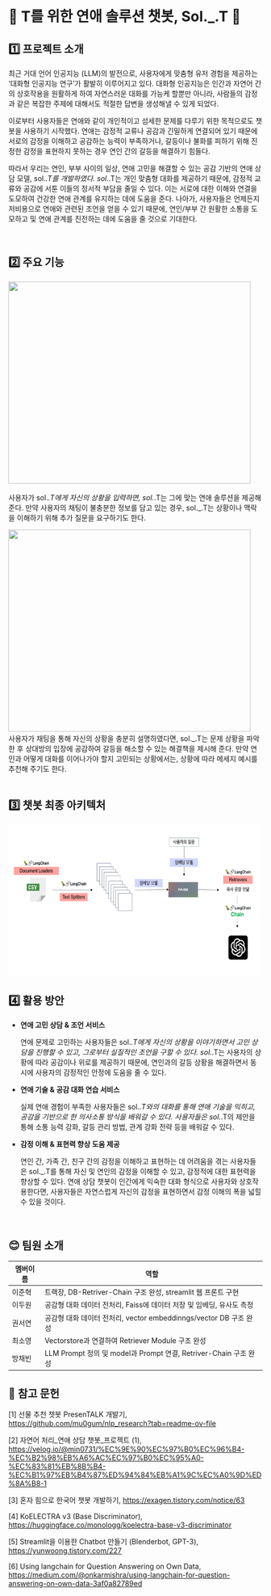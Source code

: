 # 💞 T를 위한 연애 솔루션 챗봇, Sol._.T 💞


## 1️⃣ 프로젝트 소개
최근 거대 언어 인공지능 (LLM)의 발전으로, 사용자에게 맞춤형 유저 경험을 제공하는 ‘대화형 인공지능 연구’가 활발히 이루어지고 있다. 대화형 인공지능은 인간과 자연어 간의 상호작용을 원활하게 하여 자연스러운 대화를 가능케 할뿐만 아니라, 사람들의 감정과 같은 복잡한 주제에 대해서도 적절한 답변을 생성해낼 수 있게 되었다.

이로부터 사용자들은 연애와 같이 개인적이고 섬세한 문제를 다루기 위한 목적으로도 챗봇을 사용하기 시작했다. 연애는 감정적 교류나 공감과 긴밀하게 연결되어 있기 때문에 서로의 감정을 이해하고 공감하는 능력이 부족하거나, 갈등이나 불화를 피하기 위해 진정한 감정을 표현하지 못하는 경우 연인 간의 갈등을 해결하기 힘들다.

따라서 우리는 연인, 부부 사이의 일상, 연애 고민을 해결할 수 있는 공감 기반의 연애 상담 모델, sol._.T를 개발하였다. sol._.T는 개인 맞춤형 대화를 제공하기 때문에, 감정적 교류와 공감에 서툰 이들의 정서적 부담을 줄일 수 있다. 이는 서로에 대한 이해와 연결을 도모하여 건강한 연애 관계를 유지하는 데에 도움을 준다. 나아가, 사용자들은 언제든지 저비용으로 연애와 관련된 조언을 얻을 수 있기 때문에, 연인/부부 간 원활한 소통을 도모하고 및 연애 관계를 진전하는 데에 도움을 줄 것으로 기대한다.


<br>

## 2️⃣ 주요 기능
<img src = "https://github.com/coqls1229/Sol-T/assets/127406760/1c291849-e59f-4a5b-bdd6-636226b27ddf" width = "480" height = "400"/>

사용자가 sol._.T에게 자신의 상황을 입력하면, sol._.T는 그에 맞는 연애 솔루션을 제공해 준다. 만약 사용자의 채팅이 불충분한 정보를 담고 있는 경우, sol._.T는 상황이나 맥락을 이해하기 위해 추가 질문을 요구하기도 한다.

<img src = "https://github.com/coqls1229/Sol-T/assets/127406760/562c8951-f04b-4e02-a991-325b76e3afc3" width = "480" height = "400"/>

<br>
사용자가 채팅을 통해 자신의 상황을 충분히 설명하였다면, sol._.T는 문제 상황을 파악한 후 상대방의 입장에 공감하여 갈등을 해소할 수 있는 해결책을 제시해 준다. 만약 연인과 어떻게 대화를 이어나가야 할지 고민되는 상황에서는, 상황에 따라 메세지 예시를 추천해 주기도 한다. 
<br><br>

## 3️⃣ 챗봇 최종 아키텍처
<img src = "https://github.com/leejoon2067/Chat-Bot_Sol-T/blob/main/data/img/SOL_T%20%EC%95%84%ED%82%A4%ED%85%8D%EC%B3%90.png" width = "500" height = "300"/>


<br>

## 4️⃣ 활용 방안
- **연애 고민 상담 & 조언 서비스**

  연애 문제로 고민하는 사용자들은 sol._.T에게 자신의 상황을 이야기하면서 고민 상담을 진행할 수 있고, 그로부터 실질적인 조언을 구할 수 있다. sol._.T는 사용자의 상황에 따라 공감이나 위로를 제공하기 때문에, 연인과의 갈등 상황을 해결하면서 동시에 사용자의 감정적인 안정에 도움을 줄 수 있다.

- **연애 기술 & 공감 대화 연습 서비스**

  실제 연애 경험이 부족한 사용자들은 sol._.T와의 대화를 통해 연애 기술을 익히고, 공감을 기반으로 한 의사소통 방식을 배워갈 수 있다. 사용자들은 sol._.T의 제안을 통해 소통 능력 강화, 갈등 관리 방법, 관계 강화 전략 등을 배워갈 수 있다.
  
- **감정 이해 & 표현력 향상 도움 제공**

  연인 간, 가족 간, 친구 간의 감정을 이해하고 표현하는 데 어려움을 겪는 사용자들은 sol._.T를 통해 자신 및 연인의 감정을 이해할 수 있고, 감정적에 대한 표현력을 향상할 수 있다. 연애 상담 챗봇이 인간에게 익숙한 대화 형식으로 사용자와 상호작용한다면, 사용자들은 자연스럽게 자신의 감정을 표현하면서 감정 이해의 폭을 넓힐 수 있을 것이다.

<br>

## 😊 팀원 소개
|멤버이름|역할|
|------|---|
|이준혁| 트랙장, DB-Retriver-Chain 구조 완성, streamlit 웹 프론트 구현 |
|이두원| 공감형 대화 데이터 전처리, Faiss에 데이터 저장 및 임베딩, 유사도 측정 |
|권서연| 공감형 대화 데이터 전처리, vector embeddinngs/vector DB 구조 완성 |
|최소영| Vectorstore과 연결하여 Retriever Module 구조 완성 |
|방채빈| LLM Prompt 정의 및 model과 Prompt 연결, Retriver-Chain 구조 완성 |

 
## 📑 참고 문헌
[1] 선물 추천 챗봇 PresenTALK 개발기, https://github.com/mu0gum/nlp_research?tab=readme-ov-file

[2] 자연어 처리_연애 상담 챗봇_프로젝트 (1), https://velog.io/@min0731/%EC%9E%90%EC%97%B0%EC%96%B4-%EC%B2%98%EB%A6%AC%EC%97%B0%EC%95%A0-%EC%83%81%EB%8B%B4-%EC%B1%97%EB%B4%87%ED%94%84%EB%A1%9C%EC%A0%9D%ED%8A%B8-1

[3] 혼자 힘으로 한국어 챗봇 개발하기, https://exagen.tistory.com/notice/63

[4] KoELECTRA v3 (Base Discriminator), https://huggingface.co/monologg/koelectra-base-v3-discriminator 

[5] Streamlit을 이용한 Chatbot 만들기 (Blenderbot, GPT-3), https://yunwoong.tistory.com/227

[6] Using langchain for Question Answering on Own Data, https://medium.com/@onkarmishra/using-langchain-for-question-answering-on-own-data-3af0a82789ed
